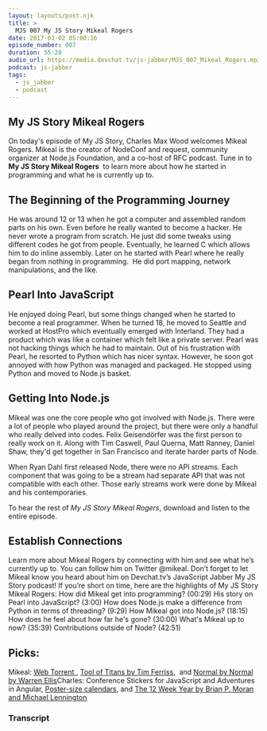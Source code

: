 ```yaml
---
layout: layouts/post.njk
title: >
  MJS 007 My JS Story Mikeal Rogers
date: 2017-03-02 05:00:16
episode_number: 007
duration: 55:28
audio_url: https://media.devchat.tv/js-jabber/MJS_007_Mikeal_Rogers.mp3
podcast: js-jabber
tags:
  - js_jabber
  - podcast
---
```


## My JS Story&nbsp;Mikeal Rogers

On today's episode of My JS Story, Charles Max Wood welcomes Mikeal Rogers. Mikeal&nbsp;is the creator of NodeConf and request, community organizer at Node.js Foundation, and a co-host of RFC podcast. Tune in&nbsp;to **My JS&nbsp;Story Mikeal Rogers** &nbsp;to learn more about&nbsp;how he started in programming and what he is currently up to.

## The Beginning of the Programming Journey

He was around 12 or 13 when he got a computer and assembled random parts&nbsp;on his own. Even before he really wanted to become a hacker. He never wrote a program from scratch. He just did some tweaks using different codes he got from people. Eventually, he learned C which allows him to do inline assembly. Later on he started with Pearl where he really began from nothing in programming. &nbsp;He did port mapping, network manipulations, and the like.

## Pearl Into JavaScript

He enjoyed doing Pearl, but some things changed when he started to become a real programmer. When he turned 18, he moved to Seattle and worked at HostPro which eventually emerged with Interland.&nbsp;They had a product which was like a container which felt like a private server. Pearl was not hacking things which he had to maintain. Out of his frustration with Pearl, he resorted to Python which has nicer syntax. However, he soon got annoyed with how Python was managed and packaged. He stopped using Python and moved to Node.js basket.

## Getting Into Node.js

Mikeal&nbsp;was one the core people who got involved with Node.js. There were a lot of people who played around the project, but there were only a handful who really delved into codes. Felix Geisendörfer was the first person to really work on it. Along with Tim Caswell, Paul Querna, Matt Ranney, Daniel Shaw, they'd get together in San Francisco and iterate harder parts of Node.

When Ryan Dahl first released Node, there were no API streams. Each component that was going to be a stream had separate API that was not compatible with each other. Those early streams work were done by Mikeal and his contemporaries.

To hear the rest of _My JS Story Mikeal Rogers_, download and listen&nbsp;to the entire episode.

## Establish Connections

Learn more about Mikeal Rogers by connecting with him&nbsp;and see what he’s currently up to. You can follow him on&nbsp;Twitter @mikeal. Don’t forget to let Mikeal&nbsp;know you heard about him on Devchat.tv’s JavaScript Jabber My JS Story podcast! If you’re short on time, here are the highlights of My JS Story Mikeal Rogers: How did Mikeal get into programming? (00:29) His story on Pearl into JavaScript? (3:00) How does&nbsp;Node.js make a difference from Python in terms of threading? (9:29) How Mikeal got into Node.js? (18:15) How does he feel about how far he's gone? (30:00) What's Mikeal up to now? (35:39) Contributions outside of Node? (42:51)

## Picks:

Mikeal: [Web Torrent&nbsp;](https://webtorrent.io/), [Tool of&nbsp;Titans&nbsp;by Tim Ferriss](https://toolsoftitans.com/), &nbsp;and [Normal by&nbsp;Normal by Warren Ellis](https://www.amazon.com/Normal-Novel-Warren-Ellis/dp/0374534977)Charles: Conference Stickers for JavaScript and Adventures in Angular,&nbsp;[Poster-size calendars](https://www.neuyear.net/), and [The 12 Week Year by Brian P. Moran and Michael Lennington](https://www.amazon.com/12-Week-Year-Others-Months/dp/1501277332)

### Transcript
